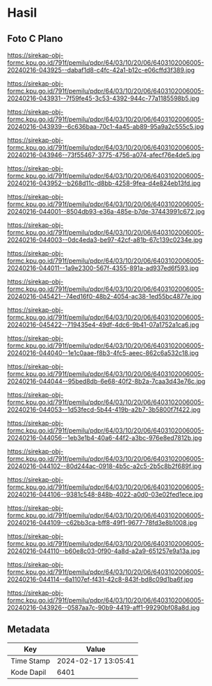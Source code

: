 # Hasil

## Foto C Plano

https://sirekap-obj-formc.kpu.go.id/791f/pemilu/pdpr/64/03/10/20/06/6403102006005-20240216-043925--dabaf1d8-c4fc-42a1-b12c-e06cffd3f389.jpg

https://sirekap-obj-formc.kpu.go.id/791f/pemilu/pdpr/64/03/10/20/06/6403102006005-20240216-043931--7f59fe45-3c53-4392-944c-77a1185598b5.jpg

https://sirekap-obj-formc.kpu.go.id/791f/pemilu/pdpr/64/03/10/20/06/6403102006005-20240216-043939--6c636baa-70c1-4a45-ab89-95a9a2c555c5.jpg

https://sirekap-obj-formc.kpu.go.id/791f/pemilu/pdpr/64/03/10/20/06/6403102006005-20240216-043946--73f55467-3775-4756-a074-afecf76e4de5.jpg

https://sirekap-obj-formc.kpu.go.id/791f/pemilu/pdpr/64/03/10/20/06/6403102006005-20240216-043952--b268d11c-d8bb-4258-9fea-d4e824eb13fd.jpg

https://sirekap-obj-formc.kpu.go.id/791f/pemilu/pdpr/64/03/10/20/06/6403102006005-20240216-044001--8504db93-e36a-485e-b7de-37443991c672.jpg

https://sirekap-obj-formc.kpu.go.id/791f/pemilu/pdpr/64/03/10/20/06/6403102006005-20240216-044003--0dc4eda3-be97-42cf-a81b-67c139c0234e.jpg

https://sirekap-obj-formc.kpu.go.id/791f/pemilu/pdpr/64/03/10/20/06/6403102006005-20240216-044011--1a9e2300-567f-4355-891a-ad937ed6f593.jpg

https://sirekap-obj-formc.kpu.go.id/791f/pemilu/pdpr/64/03/10/20/06/6403102006005-20240216-045421--74ed16f0-48b2-4054-ac38-1ed55bc4877e.jpg

https://sirekap-obj-formc.kpu.go.id/791f/pemilu/pdpr/64/03/10/20/06/6403102006005-20240216-045422--719435e4-49df-4dc6-9b41-07a1752a1ca6.jpg

https://sirekap-obj-formc.kpu.go.id/791f/pemilu/pdpr/64/03/10/20/06/6403102006005-20240216-044040--1e1c0aae-f8b3-4fc5-aeec-862c6a532c18.jpg

https://sirekap-obj-formc.kpu.go.id/791f/pemilu/pdpr/64/03/10/20/06/6403102006005-20240216-044044--95bed8db-6e68-40f2-8b2a-7caa3d43e76c.jpg

https://sirekap-obj-formc.kpu.go.id/791f/pemilu/pdpr/64/03/10/20/06/6403102006005-20240216-044053--1d53fecd-5b44-419b-a2b7-3b5800f7f422.jpg

https://sirekap-obj-formc.kpu.go.id/791f/pemilu/pdpr/64/03/10/20/06/6403102006005-20240216-044056--1eb3e1b4-40a6-44f2-a3bc-976e8ed7812b.jpg

https://sirekap-obj-formc.kpu.go.id/791f/pemilu/pdpr/64/03/10/20/06/6403102006005-20240216-044102--80d244ac-0918-4b5c-a2c5-2b5c8b2f689f.jpg

https://sirekap-obj-formc.kpu.go.id/791f/pemilu/pdpr/64/03/10/20/06/6403102006005-20240216-044106--9381c548-848b-4022-a0d0-03e02fed1ece.jpg

https://sirekap-obj-formc.kpu.go.id/791f/pemilu/pdpr/64/03/10/20/06/6403102006005-20240216-044109--c62bb3ca-bff8-49f1-9677-78fd3e8b1008.jpg

https://sirekap-obj-formc.kpu.go.id/791f/pemilu/pdpr/64/03/10/20/06/6403102006005-20240216-044110--b60e8c03-0f90-4a8d-a2a9-651257e9a13a.jpg

https://sirekap-obj-formc.kpu.go.id/791f/pemilu/pdpr/64/03/10/20/06/6403102006005-20240216-044114--6a1107ef-f431-42c8-843f-bd8c09d1ba6f.jpg

https://sirekap-obj-formc.kpu.go.id/791f/pemilu/pdpr/64/03/10/20/06/6403102006005-20240216-043926--0587aa7c-90b9-4419-aff1-99290bf08a8d.jpg


## Metadata

| Key        | Value               |
| ---------- | ------------------- |
| Time Stamp | 2024-02-17 13:05:41 |
| Kode Dapil | 6401                |



